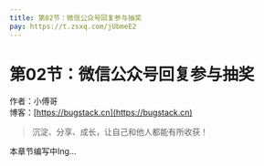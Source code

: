 ```yaml
---
title: 第02节：微信公众号回复参与抽奖
pay: https://t.zsxq.com/jUbmeE2
---
```


# 第02节：微信公众号回复参与抽奖

作者：小傅哥
<br/>博客：[https://bugstack.cn](https://bugstack.cn)

>沉淀、分享、成长，让自己和他人都能有所收获！

本章节编写中Ing...